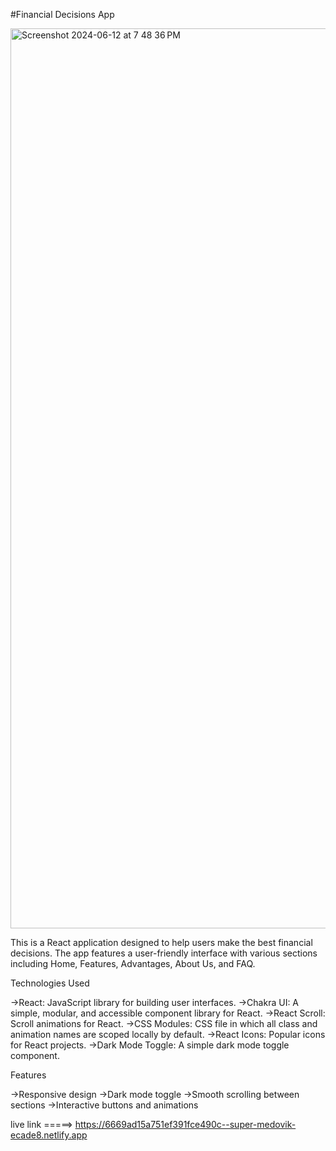 #Financial Decisions App

<img width="1440" alt="Screenshot 2024-06-12 at 7 48 36 PM" src="https://github.com/MohitCode07/Uifry/assets/171263215/a2431981-3b67-4f0e-9155-d8aa609fbec9">



This is a React application designed to help users make the best financial decisions. The app features a user-friendly interface with various sections including Home, Features, Advantages, About Us, and FAQ.

Technologies Used

->React: JavaScript library for building user interfaces.
->Chakra UI: A simple, modular, and accessible component library for React.
->React Scroll: Scroll animations for React.
->CSS Modules: CSS file in which all class and animation names are scoped locally by default.
->React Icons: Popular icons for React projects.
->Dark Mode Toggle: A simple dark mode toggle component.

Features

->Responsive design
->Dark mode toggle
->Smooth scrolling between sections
->Interactive buttons and animations

live link =====> https://6669ad15a751ef391fce490c--super-medovik-ecade8.netlify.app
